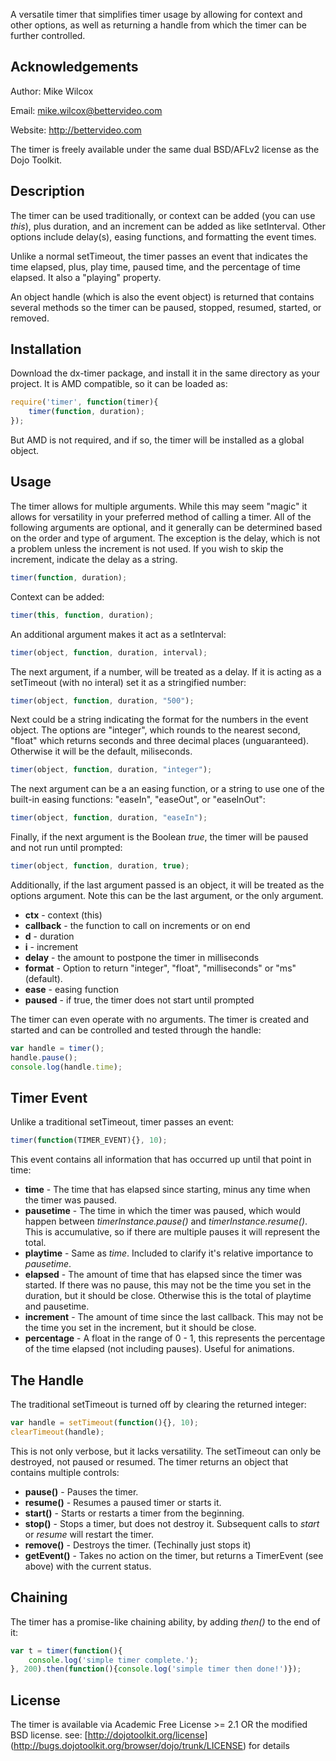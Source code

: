 A versatile timer that simplifies timer usage by allowing for context and other options, as well as returning a handle from which the timer can be further controlled.

Acknowledgements
----------------

Author: Mike Wilcox

Email: mike.wilcox@bettervideo.com

Website: http://bettervideo.com

The timer is freely available under the same dual BSD/AFLv2 license as the Dojo Toolkit.

Description
-----------

The timer can be used traditionally, or context can be added (you can use *this*),
plus duration, and an increment can be added as like setInterval. Other options
include delay(s), easing functions, and formatting the event times.

Unlike a normal setTimeout, the timer passes an event that indicates the time
elapsed, plus, play time, paused time, and the percentage of time elapsed. It
also a "playing" property.

An object handle (which is also the event object) is returned that contains
several methods so the timer can be paused, stopped, resumed, started, or removed.

Installation
------------

Download the dx-timer package, and install it in the same directory as your
project. It is AMD compatible, so it can be loaded as:

```javascript
require('timer', function(timer){
	timer(function, duration);
});
```
But AMD is not required, and if so, the timer will be installed as a global object.

Usage
-----

The timer allows for multiple arguments. While this may seem "magic" it allows
for versatility in your preferred method of calling a timer. All of the following
arguments are optional, and it generally can be determined based on the order and
type of argument. The exception is the delay, which is not a problem unless the
increment is not used. If you wish to skip the increment, indicate the delay as
a string.

```javascript
timer(function, duration);
```

Context can be added:

```javascript
timer(this, function, duration);
```

An additional argument makes it act as a setInterval:

```javascript
timer(object, function, duration, interval);
```

The next argument, if a number, will be treated as a delay. If it is acting
as a setTimeout (with no interal) set it as a stringified number:

```javascript
timer(object, function, duration, "500");
```

Next could be a string indicating the format for the numbers in the event object.
The options are "integer", which rounds to the nearest second, "float" which
returns seconds and three decimal places (unguaranteed). Otherwise it will be
the default, miliseconds.

```javascript
timer(object, function, duration, "integer");
```

The next argument can be a an easing function, or a string to use one of the
built-in easing functions: "easeIn", "easeOut", or "easeInOut":

```javascript
timer(object, function, duration, "easeIn");
```

Finally, if the next argument is the Boolean *true*, the timer will be paused and
not run until prompted:

```javascript
timer(object, function, duration, true);
```

Additionally, if the last argument passed is an object, it will be treated as the
options argument. Note this can be the last argument, or the only argument.

* **ctx** - context (this)
* **callback** - the function to call on increments or on end
* **d** - duration
* **i** - increment
* **delay** - the amount to postpone the timer in milliseconds
* **format** - Option to return "integer", "float", "milliseconds" or "ms" (default).
* **ease** - easing function
* **paused** - if true, the timer does not start until prompted

The timer can even operate with no arguments. The timer is created and started
and can be controlled and tested through the handle:

```javascript
var handle = timer();
handle.pause();
console.log(handle.time);
```


Timer Event
-----------

Unlike a traditional setTimeout, timer passes an event:

```javascript
timer(function(TIMER_EVENT){}, 10);
```

This event contains all information that has occurred up until that point in time:

* **time** - The time that has elapsed since starting, minus any time when the
timer was paused.
* **pausetime** - The time in which the timer was paused, which would happen
between _timerInstance.pause()_ and _timerInstance.resume()_. This is
accumulative, so if there are multiple pauses it will represent the total.
* **playtime** - Same as _time_. Included to clarify it's relative importance to
_pausetime_.
* **elapsed** - The amount of time that has elapsed since the timer was started. If there was no pause, this may not be the time you set in the duration, but it should be close. Otherwise this is the total of playtime and pausetime.
* **increment** - The amount of time since the last callback.  This may not be the time you set in the increment, but it should be close.
* **percentage** - A float in the range of 0 - 1, this represents the percentage of the time elapsed (not including pauses). Useful for animations.

The Handle
----------

The traditional setTimeout is turned off by clearing the returned integer:

```javascript
var handle = setTimeout(function(){}, 10);
clearTimeout(handle);
```

This is not only verbose, but it lacks versatility. The setTimeout can only be destroyed, not paused or resumed. The timer returns an object that contains multiple controls:

* **pause()** - Pauses the timer.
* **resume()** - Resumes a paused timer or starts it.
* **start()** - Starts or restarts a timer from the beginning.
* **stop()** - Stops a timer, but does not destroy it. Subsequent calls to _start_ or _resume_ will restart the timer.
* **remove()** - Destroys the timer. (Techinally just stops it)
* **getEvent()** - Takes no action on the timer, but returns a TimerEvent (see above) with the current status.

Chaining
--------

The timer has a promise-like chaining ability, by adding *then()* to the end of
it:

```javascript
var t = timer(function(){
	console.log('simple timer complete.');
}, 200).then(function(){console.log('simple timer then done!')});
```

License
-------

The timer is available via Academic Free License >= 2.1 OR the
modified BSD license. see: [http://dojotoolkit.org/license]
(http://bugs.dojotoolkit.org/browser/dojo/trunk/LICENSE) for details
